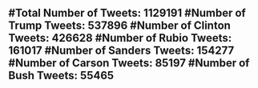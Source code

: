 #Total Number of Tweets: 1129191 
#Number of Trump Tweets: 537896
#Number of Clinton Tweets: 426628
#Number of Rubio Tweets: 161017
#Number of Sanders Tweets: 154277
#Number of Carson Tweets: 85197
#Number of Bush Tweets: 55465
---
